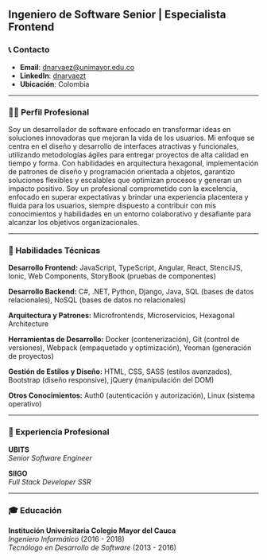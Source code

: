 ## Ingeniero de Software Senior | Especialista Frontend

### 📞 Contacto

- **Email**: dnarvaez@unimayor.edu.co
- **LinkedIn**: [dnarvaezt](https://www.linkedin.com/in/dnarvaezt)
- **Ubicación**: Colombia

---

### 🧑‍💼 Perfil Profesional

Soy un desarrollador de software enfocado en transformar ideas en soluciones innovadoras que mejoran la vida de los usuarios. Mi enfoque se centra en el diseño y desarrollo de interfaces atractivas y funcionales, utilizando metodologías ágiles para entregar proyectos de alta calidad en tiempo y forma. Con habilidades en arquitectura hexagonal, implementación de patrones de diseño y programación orientada a objetos, garantizo soluciones flexibles y escalables que optimizan procesos y generan un impacto positivo. Soy un profesional comprometido con la excelencia, enfocado en superar expectativas y brindar una experiencia placentera y fluida para los usuarios, siempre dispuesto a contribuir con mis conocimientos y habilidades en un entorno colaborativo y desafiante para alcanzar los objetivos organizacionales.

---

### 🔧 Habilidades Técnicas

**Desarrollo Frontend:** JavaScript, TypeScript, Angular, React, StencilJS, Ionic, Web Components, StoryBook (pruebas de componentes)

**Desarrollo Backend:** C#, .NET, Python, Django, Java, SQL (bases de datos relacionales), NoSQL (bases de datos no relacionales)

**Arquitectura y Patrones:** Microfrontends, Microservicios, Hexagonal Architecture

**Herramientas de Desarrollo:** Docker (contenerización), Git (control de versiones), Webpack (empaquetado y optimización), Yeoman (generación de proyectos)

**Gestión de Estilos y Diseño:** HTML, CSS, SASS (estilos avanzados), Bootstrap (diseño responsive), jQuery (manipulación del DOM)

**Otros Conocimientos:** Auth0 (autenticación y autorización), Linux (sistema operativo)

---

### 🌟 Experiencia Profesional

**UBITS**  
*Senior Software Engineer*    

**SIIGO**  
*Full Stack Developer SSR*  

---

### 🎓 Educación

**Institución Universitaria Colegio Mayor del Cauca**  
*Ingeniero Informático* (2016 - 2018)  
*Tecnólogo en Desarrollo de Software* (2013 - 2016)
